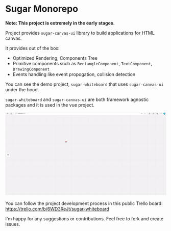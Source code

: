 # Sugar Monorepo

**Note: This project is extremely in the early stages.**

Project provides `sugar-canvas-ui` library to build applications for HTML canvas.

It provides out of the box:

- Optimized Rendering, Components Tree
- Primitive components such as `RectangleComponent`, `TextComponent`, `DrawingComponent`
- Events handling like event propogation, collision detection

You can see the demo project, `sugar-whiteboard` that uses `sugar-canvas-ui` under the hood.

`sugar-whiteboard` and `sugar-canvas-ui` are both framework agnostic packages and it is used in the vue project.

![Alt Text](./docs/sugar-canvas-ui-first-gif.gif)

You can follow the project development process in this public Trello board: https://trello.com/b/6WD3ReJt/sugar-whiteboard

I'm happy for any suggestions or contributions. Feel free to fork and create issues.
